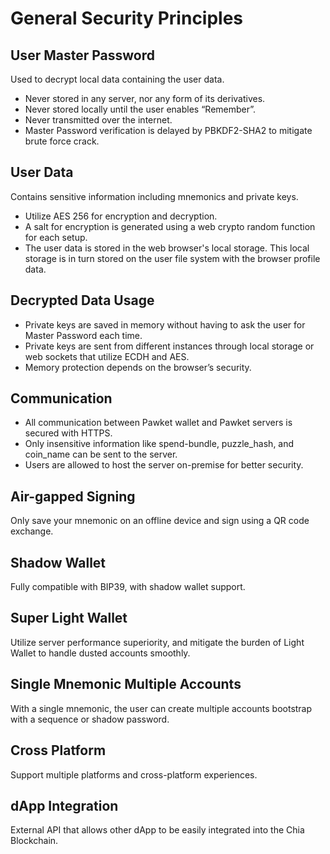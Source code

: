 # General Security Principles

## User Master Password

Used to decrypt local data containing the user data.

- Never stored in any server, nor any form of its derivatives.
- Never stored locally until the user enables “Remember”.
- Never transmitted over the internet.
- Master Password verification is delayed by PBKDF2-SHA2 to mitigate brute force crack.

## User Data

Contains sensitive information including mnemonics and private keys.

- Utilize AES 256 for encryption and decryption.
- A salt for encryption is generated using a web crypto random function for each setup.
- The user data is stored in the web browser's local storage. This local storage is in turn stored on the user file system with the browser profile data.

## Decrypted Data Usage

- Private keys are saved in memory without having to ask the user for Master Password each time.
- Private keys are sent from different instances through local storage or web sockets that utilize ECDH and AES.
- Memory protection depends on the browser’s security.

## Communication

- All communication between Pawket wallet and Pawket servers is secured with HTTPS.
- Only insensitive information like spend-bundle, puzzle_hash, and coin_name can be sent to the server.
- Users are allowed to host the server on-premise for better security.

## Air-gapped Signing

Only save your mnemonic on an offline device and sign using a QR code exchange.

## Shadow Wallet

Fully compatible with BIP39, with shadow wallet support.

## Super Light Wallet

Utilize server performance superiority, and mitigate the burden of Light Wallet to handle dusted accounts smoothly.

## Single Mnemonic Multiple Accounts

With a single mnemonic, the user can create multiple accounts bootstrap with a sequence or shadow password.

## Cross Platform

Support multiple platforms and cross-platform experiences.

## dApp Integration

External API that allows other dApp to be easily integrated into the Chia Blockchain.
